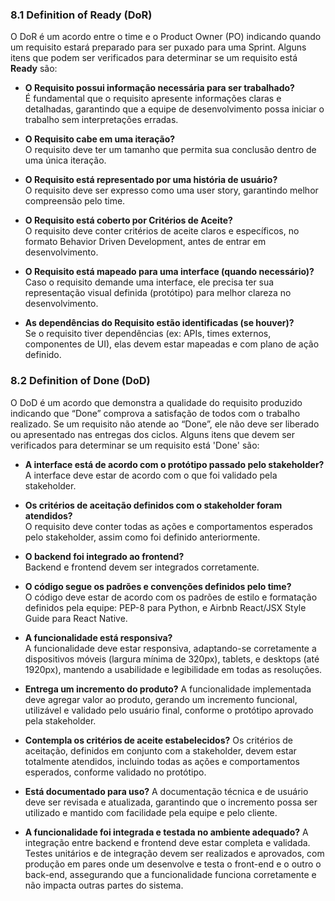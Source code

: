 ### 8.1 Definition of Ready (DoR)

O DoR é um acordo entre o time e o Product Owner (PO) indicando quando um requisito estará preparado para ser puxado para uma Sprint. Alguns itens que podem ser verificados para determinar se um requisito está **Ready**
são:

- **O Requisito possui informação necessária para ser trabalhado?**  
   É fundamental que o requisito apresente informações claras e detalhadas, garantindo que a equipe de desenvolvimento possa iniciar o trabalho sem interpretações erradas.

- **O Requisito cabe em uma iteração?**  
   O requisito deve ter um tamanho que permita sua conclusão dentro de uma única iteração.

- **O Requisito está representado por uma história de usuário?**  
   O requisito deve ser expresso como uma user story, garantindo melhor compreensão pelo time.

- **O Requisito está coberto por Critérios de Aceite?**  
   O requisito deve conter critérios de aceite claros e específicos, no formato Behavior Driven Development, antes de entrar em desenvolvimento.

- **O Requisito está mapeado para uma interface (quando necessário)?**  
   Caso o requisito demande uma interface, ele precisa ter sua representação visual definida (protótipo) para melhor clareza no desenvolvimento.

- **As dependências do Requisito estão identificadas (se houver)?**  
   Se o requisito tiver dependências (ex: APIs, times externos, componentes de UI), elas devem estar mapeadas e com plano de ação definido.

### 8.2 Definition of Done (DoD)

O DoD é um acordo que demonstra a qualidade do requisito produzido indicando que “Done” comprova a satisfação de todos com o trabalho realizado. Se um requisito não atende ao “Done”, ele não deve ser liberado ou apresentado nas entregas dos ciclos. Alguns itens que devem ser verificados para determinar se um requisito está 'Done' são:

- **A interface está de acordo com o protótipo passado pelo stakeholder?**  
  A interface deve estar de acordo com o que foi validado pela stakeholder.

- **Os critérios de aceitação definidos com o stakeholder foram atendidos?**  
  O requisito deve conter todas as ações e comportamentos esperados pelo stakeholder, assim como foi definido anteriormente.

- **O backend foi integrado ao frontend?**  
  Backend e frontend devem ser integrados corretamente.

- **O código segue os padrões e convenções definidos pelo time?**  
  O código deve estar de acordo com os padrões de estilo e formatação definidos pela equipe: PEP-8 para Python, e Airbnb React/JSX Style Guide para React Native.

- **A funcionalidade está responsiva?**  
  A funcionalidade deve estar responsiva, adaptando-se corretamente a dispositivos móveis (largura mínima de 320px), tablets, e desktops (até 1920px), mantendo a usabilidade e legibilidade em todas as resoluções.

- **Entrega um incremento do produto?**
 A funcionalidade implementada deve agregar valor ao produto, gerando um incremento funcional, utilizável e validado pelo usuário final, conforme o protótipo aprovado pela stakeholder.
 
 - **Contempla os critérios de aceite estabelecidos?**
 Os critérios de aceitação, definidos em conjunto com a stakeholder, devem estar totalmente atendidos, incluindo todas as ações e comportamentos esperados, conforme validado no protótipo.

- **Está documentado para uso?**
 A documentação técnica e de usuário deve ser revisada e atualizada, garantindo que o incremento possa ser utilizado e mantido com facilidade pela equipe e pelo cliente.

- **A funcionalidade foi integrada e testada no ambiente adequado?**
 A integração entre backend e frontend deve estar completa e validada. Testes unitários e de integração devem ser realizados e aprovados, com produção em pares onde um desenvolve e testa o front-end e o outro o back-end, assegurando que a funcionalidade funciona corretamente e não impacta outras partes do sistema.



